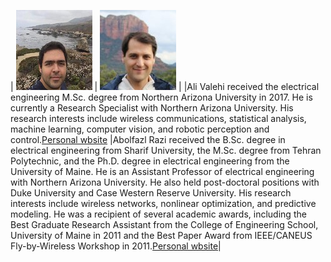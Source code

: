 | ![alt text](./images/AV.jpeg "Ali Valehi") | ![alt text](./images/AR.jpeg "Abolfazl Razi")  |
|Ali Valehi received the electrical engineering M.Sc. degree from Northern Arizona University in 2017. He is currently a Research Specialist with Northern Arizona University. His research interests include wireless communications, statistical analysis, machine learning, computer vision, and robotic perception and control.[Personal wbsite](http://www.alivalehi.com) |Abolfazl Razi received the B.Sc. degree in electrical engineering from Sharif University, the M.Sc. degree from Tehran Polytechnic, and the Ph.D. degree in electrical engineering from the University of Maine. He is an Assistant Professor of electrical engineering with Northern Arizona University. He also held post-doctoral positions with Duke University and Case Western Reserve University. His research interests include wireless networks, nonlinear optimization, and predictive modeling. He was a recipient of several academic awards, including the Best Graduate Research Assistant from the College of Engineering School, University of Maine in 2011 and the Best Paper Award from IEEE/CANEUS Fly-by-Wireless Workshop in 2011.[Personal wbsite](https://www.cefns.nau.edu/~ar2843/)|
